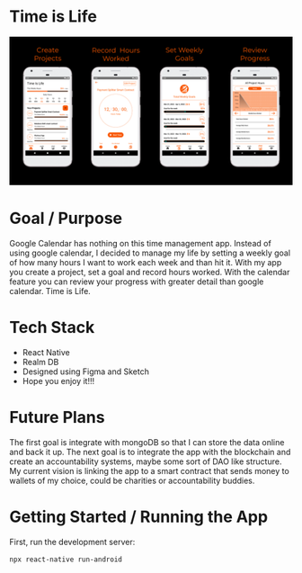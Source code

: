 # Time is Life

<p align="center">
  <img src="images/TimeIsLife.png" width="600" />
</p>

# Goal / Purpose

Google Calendar has nothing on this time management app. Instead of using google calendar, I decided to manage my life by setting a weekly goal of how many hours I want to work each week and than hit it. With my app you create a project, set a goal and record hours worked. With the calendar feature you can review your progress with greater detail than google calendar. Time is Life.

# Tech Stack
- React Native
- Realm DB
- Designed using Figma and Sketch
- Hope you enjoy it!!!

# Future Plans
The first goal is integrate with mongoDB so that I can store the data online and back it up. The next goal is to integrate the app with the blockchain and create an  accountability systems, maybe some sort of DAO like structure. My current vision is linking the app to a smart contract that sends money to wallets of my choice, could be charities or accountability buddies.

# Getting Started / Running the App

First, run the development server:

```bash
npx react-native run-android
```
